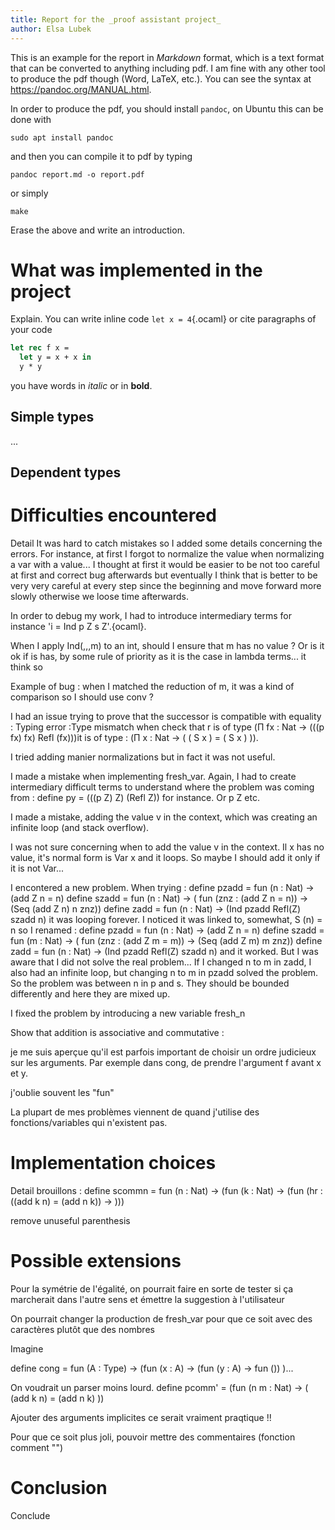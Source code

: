 ```yaml
---
title: Report for the _proof assistant project_
author: Elsa Lubek
---
```


This is an example for the report in _Markdown_ format, which is a text format that can be converted to anything including pdf. I am fine with any other tool to produce the pdf though (Word, LaTeX, etc.). You can see the syntax at <https://pandoc.org/MANUAL.html>.

In order to produce the pdf, you should install `pandoc`, on Ubuntu this can be done with

```
sudo apt install pandoc
```

and then you can compile it to pdf by typing

```
pandoc report.md -o report.pdf
```

or simply

```
make
```

Erase the above and write an introduction.

# What was implemented in the project

Explain. You can write inline code `let x = 4`{.ocaml} or cite paragraphs of your code

```ocaml
let rec f x =
  let y = x + x in
  y * y
```

you have words in _italic_ or in **bold**.

## Simple types

...

## Dependent types



# Difficulties encountered

Detail
It was hard to catch mistakes so I added some details concerning the errors. 
For instance, at first I forgot to normalize the value when normalizing a var with a value...
I thought at first it would be easier to be not too careful at first and correct bug afterwards but eventually I think that is better to be very very careful at every step since the beginning and move forward more slowly otherwise we loose time afterwards.

In order to debug my work, I had to introduce intermediary terms for instance 'i = Ind p Z s Z'.{ocaml}. 

When I apply Ind(,,,m) to an int, should I ensure that m has no value ? Or is it ok if is has, by some rule of priority as it is the case in lambda terms... it think so

Example of bug : when I matched the reduction of m, it was a kind of comparison so I should use conv ?

I had an issue trying to prove that the successor is compatible with equality :
Typing error :Type mismatch when check that r is of type (Π fx : Nat -> (((p fx) fx) Refl (fx)))it is of type : (Π x : Nat -> ( ( S x ) = ( S x ) )).

I tried adding manier normalizations but in fact it was not useful.

I made a mistake when implementing fresh_var. Again, I had to create intermediary difficult terms to understand where the problem was coming from : define py = (((p Z) Z) (Refl Z)) for instance.
Or p Z etc.

I made a mistake, adding the value v in the context, which was creating an infinite loop (and stack overflow).

I was not sure concerning when to add the value v in the context. Il x has no value, it's normal form is Var x and it loops. So maybe I should add it only if it is not Var...

I encontered a new problem.
When trying :
define pzadd = fun (n : Nat) -> (add Z n = n)
define szadd = fun (n : Nat) -> ( fun (znz : (add Z n = n)) -> (Seq (add Z n) n znz))
define zadd = fun (n : Nat) -> (Ind pzadd Refl(Z) szadd n)
it was looping forever.
I noticed it was linked to, somewhat, S (n) = n so I renamed :
define pzadd = fun (n : Nat) -> (add Z n = n)
define szadd = fun (m : Nat) -> ( fun (znz : (add Z m = m)) -> (Seq (add Z m) m znz))
define zadd = fun (n : Nat) -> (Ind pzadd Refl(Z) szadd n)
and it worked.
But I was aware that I did not solve the real problem...
If I changed n to m in zadd, I also had an infinite loop, but changing n to m in pzadd solved the problem. So the problem was between n in p and s. They should be bounded differently and here they are mixed up.

I fixed the problem by introducing a new variable fresh_n

Show that addition is associative and commutative :

je me suis aperçue qu'il est parfois important de choisir un ordre judicieux sur les arguments. Par exemple dans cong, de prendre l'argument f avant x et y.

j'oublie souvent les "fun"

La plupart de mes problèmes viennent de quand j'utilise des fonctions/variables qui n'existent pas.

# Implementation choices

Detail
brouillons : define scommn = fun (n : Nat) -> (fun (k : Nat) -> (fun (hr : ((add k n) = (add n k)) -> )))

remove unuseful parenthesis 


# Possible extensions

Pour la symétrie de l'égalité, on pourrait faire en sorte de tester si ça marcherait dans l'autre sens et émettre la suggestion à l'utilisateur

On pourrait changer la production de fresh_var pour que ce soit avec des caractères plutôt que des nombres 

Imagine

define cong = fun (A : Type) -> (fun (x : A) -> (fun (y : A) -> fun ()) )...

On voudrait un parser moins lourd.
define pcomm' = (fun (n m : Nat) -> ( (add k n) = (add n k) ))

Ajouter des arguments implicites ce serait vraiment praqtique !!

Pour que ce soit plus joli, pouvoir mettre des commentaires (fonction comment "")

# Conclusion

Conclude
